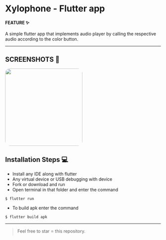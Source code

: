 #  Xylophone - Flutter app

 #### FEATURE ✨ 
 A simple flutter app that implements audio player by calling the respective audio according to the color button. 

------------

##  SCREENSHOTS 📸
<img src="https://i.ibb.co/7kK7BS0/Screenshot-2020-04-25-19-17-45-924-com-whatsapp.jpg" width="250" style="border-radius: 15px">



##  Installation Steps 💻
-  Install any IDE along with flutter
- Any virtual device or USB debugging with device
- Fork or download and run
- Open terminal in that folder and enter the command

`$ flutter run`

- To build apk enter the command

`$ flutter build apk`


------------

> Feel free to star ⭐ this repository.

